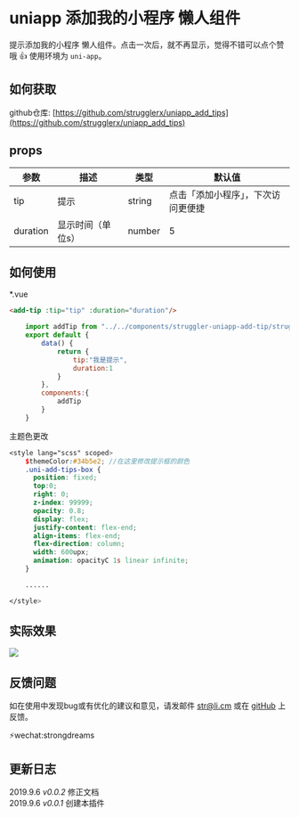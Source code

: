 

# uniapp 添加我的小程序 懒人组件

提示添加我的小程序 懒人组件。点击一次后，就不再显示，觉得不错可以点个赞哦 :+1: 使用环境为 `uni-app`。  
  

## 如何获取
github仓库: [https://github.com/strugglerx/uniapp_add_tips](https://github.com/strugglerx/uniapp_add_tips)  
  
## props
| 参数|描述|类型|默认值|
|--|--|--|--|
|tip|提示|string|	点击「添加小程序」，下次访问更便捷|
|duration|显示时间（单位s）|number|5|

## 如何使用
*.vue
```html
<add-tip :tip="tip" :duration="duration"/>
```
  
```javascript
	import addTip from "../../components/struggler-uniapp-add-tip/struggler-uniapp-add-tip"
	export default {
		data() {
			return {
                tip:"我是提示",
                duration:1
			}
		},
		components:{
			addTip
		}
	}
```
主题色更改
```scss
<style lang="scss" scoped>
	$themeColor:#34b5e2; //在这里修改提示框的颜色
	.uni-add-tips-box {
	  position: fixed;
	  top:0;
	  right: 0;
	  z-index: 99999;
	  opacity: 0.8;
	  display: flex;
	  justify-content: flex-end;
	  align-items: flex-end;
	  flex-direction: column;
	  width: 600upx;
	  animation: opacityC 1s linear infinite;
	}

    ......

</style>
```
  
## 实际效果

![](https://github.com/strugglerx/uniapp_add_tips/blob/master/example.jpg?raw=true)



## 反馈问题
如在使用中发现bug或有优化的建议和意见，请发邮件 <str@li.cm> 或在 [gitHub](https://github.com/strugglerx/uniapp_add_tips) 上反馈。

:zap:wechat:strongdreams
  
## 更新日志

2019.9.6 *v0.0.2*  修正文档  
2019.9.6 *v0.0.1*  创建本插件  
  